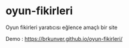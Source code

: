 # oyun-fikirleri
Oyun fikirleri yaratıcısı eğlence amaçlı bir site

Demo : https://brkunver.github.io/oyun-fikirleri/
